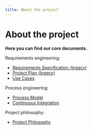 ```yaml
---
title: About the project
---
```


# About the project

**Here you can find our core documents.**

Requirements engineering:
- [Requirements Specification _(legacy)_](./requirements-specification)
- [Project Plan _(legacy)_](./project-plan)
- [Use Cases](./use-cases)

Process engineering:
- [Process Model](./process-model)
- [Continuous Integration](./continuous-integration)

Project philosophy:
- [Project Philosophy](./project-philosophy)
